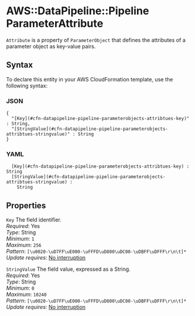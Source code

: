 # AWS::DataPipeline::Pipeline ParameterAttribute<a name="aws-properties-datapipeline-pipeline-parameterobjects-attributes"></a>

 `Attribute` is a property of `ParameterObject` that defines the attributes of a parameter object as key\-value pairs\.

## Syntax<a name="aws-properties-datapipeline-pipeline-parameterobjects-attributes-syntax"></a>

To declare this entity in your AWS CloudFormation template, use the following syntax:

### JSON<a name="aws-properties-datapipeline-pipeline-parameterobjects-attributes-syntax.json"></a>

```
{
  "[Key](#cfn-datapipeline-pipeline-parameterobjects-attribtues-key)" : String,
  "[StringValue](#cfn-datapipeline-pipeline-parameterobjects-attribtues-stringvalue)" : String
}
```

### YAML<a name="aws-properties-datapipeline-pipeline-parameterobjects-attributes-syntax.yaml"></a>

```
﻿  [Key](#cfn-datapipeline-pipeline-parameterobjects-attribtues-key) : String
﻿  [StringValue](#cfn-datapipeline-pipeline-parameterobjects-attribtues-stringvalue) : 
    String
```

## Properties<a name="aws-properties-datapipeline-pipeline-parameterobjects-attributes-properties"></a>

`Key`  <a name="cfn-datapipeline-pipeline-parameterobjects-attribtues-key"></a>
The field identifier\.  
*Required*: Yes  
*Type*: String  
*Minimum*: `1`  
*Maximum*: `256`  
*Pattern*: `[\u0020-\uD7FF\uE000-\uFFFD\uD800\uDC00-\uDBFF\uDFFF\r\n\t]*`  
*Update requires*: [No interruption](https://docs.aws.amazon.com/AWSCloudFormation/latest/UserGuide/using-cfn-updating-stacks-update-behaviors.html#update-no-interrupt)

`StringValue`  <a name="cfn-datapipeline-pipeline-parameterobjects-attribtues-stringvalue"></a>
The field value, expressed as a String\.  
*Required*: Yes  
*Type*: String  
*Minimum*: `0`  
*Maximum*: `10240`  
*Pattern*: `[\u0020-\uD7FF\uE000-\uFFFD\uD800\uDC00-\uDBFF\uDFFF\r\n\t]*`  
*Update requires*: [No interruption](https://docs.aws.amazon.com/AWSCloudFormation/latest/UserGuide/using-cfn-updating-stacks-update-behaviors.html#update-no-interrupt)